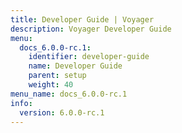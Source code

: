 ```yaml
---
title: Developer Guide | Voyager
description: Voyager Developer Guide
menu:
  docs_6.0.0-rc.1:
    identifier: developer-guide
    name: Developer Guide
    parent: setup
    weight: 40
menu_name: docs_6.0.0-rc.1
info:
  version: 6.0.0-rc.1
---
```


